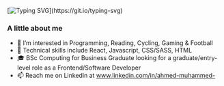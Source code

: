 [![Typing SVG](https://readme-typing-svg.demolab.com?font=Fira+Code&pause=1000&color=0AD764&width=435&lines=Hi+There!+I'm+Ahmed.)](https://git.io/typing-svg)
### A little about me
- 👀 I’m interested in Programming, Reading, Cycling, Gaming & Football
- 🌱 Technical skills include React, Javascript, CSS/SASS, HTML 
- :mortar_board:  BSc Computing for Business Graduate looking for a graduate/entry-level role as a Frontend/Software Developer
- 📫 Reach me on Linkedin at www.linkedin.com/in/ahmed-muhammed-

